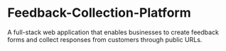 # Feedback-Collection-Platform
A full-stack web application that enables businesses to create feedback forms and collect responses from customers through public URLs.
